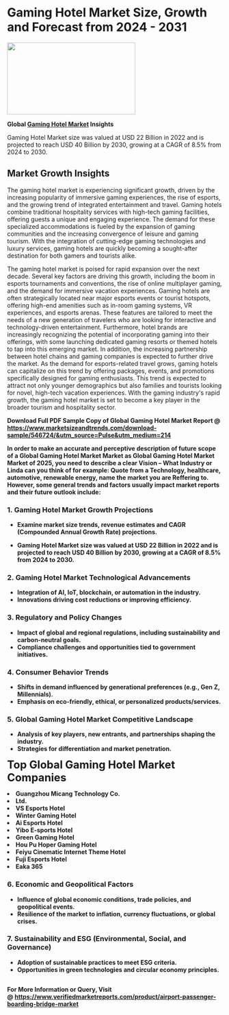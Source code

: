 <H1>Gaming Hotel Market Size, Growth and Forecast from 2024 - 2031</H1><img class="aligncenter size-medium wp-image-584254" src="https://thirdeyenews.in/wp-content/uploads/2024/09/Global-Market-Research-300x168.jpeg" alt="" width="300" height="168" /><p><strong>Global&nbsp;<a href="https://www.marketsizeandtrends.com/download-sample/546724/&amp;utm_source=Pulse&amp;utm_medium=214">Gaming Hotel Market</a> Insights</strong></p><p>Gaming Hotel Market size was valued at USD 22 Billion in 2022 and is projected to reach USD 40 Billion by 2030, growing at a CAGR of 8.5% from 2024 to 2030.</p><p><h2>Market Growth Insights</h2> <p>The gaming hotel market is experiencing significant growth, driven by the increasing popularity of immersive gaming experiences, the rise of esports, and the growing trend of integrated entertainment and travel. Gaming hotels combine traditional hospitality services with high-tech gaming facilities, offering guests a unique and engaging experience. The demand for these specialized accommodations is fueled by the expansion of gaming communities and the increasing convergence of leisure and gaming tourism. With the integration of cutting-edge gaming technologies and luxury services, gaming hotels are quickly becoming a sought-after destination for both gamers and tourists alike.</p> <p><strong></strong></p> <p>The gaming hotel market is poised for rapid expansion over the next decade. Several key factors are driving this growth, including the boom in esports tournaments and conventions, the rise of online multiplayer gaming, and the demand for immersive vacation experiences. Gaming hotels are often strategically located near major esports events or tourist hotspots, offering high-end amenities such as in-room gaming systems, VR experiences, and esports arenas. These features are tailored to meet the needs of a new generation of travelers who are looking for interactive and technology-driven entertainment. Furthermore, hotel brands are increasingly recognizing the potential of incorporating gaming into their offerings, with some launching dedicated gaming resorts or themed hotels to tap into this emerging market. In addition, the increasing partnership between hotel chains and gaming companies is expected to further drive the market. As the demand for esports-related travel grows, gaming hotels can capitalize on this trend by offering packages, events, and promotions specifically designed for gaming enthusiasts. This trend is expected to attract not only younger demographics but also families and tourists looking for novel, high-tech vacation experiences. With the gaming industry's rapid growth, the gaming hotel market is set to become a key player in the broader tourism and hospitality sector. <p><strong></p><p><span class=""><strong>Download Full PDF Sample Copy of Global Gaming Hotel Market Report</strong> @ <a href="https://www.marketsizeandtrends.com/download-sample/546724/&amp;utm_source=Pulse&amp;utm_medium=214" target="_blank">https://www.marketsizeandtrends.com/download-sample/546724/&amp;utm_source=Pulse&amp;utm_medium=214</a></span></p><p>In order to make an accurate and perceptive description of future scope of a Global&nbsp;Gaming Hotel Market Market as Global&nbsp;Gaming Hotel Market Market of 2025, you need to describe a clear Vision &ndash; What Industry or Linda can you think of for example: Quote from a Technology, healthcare, automotive, renewable energy, name the market you are Reffering to. However, some general trends and factors usually impact market reports and their future outlook include:</p><h3>1.&nbsp;<strong>Gaming Hotel Market Growth Projections</strong></h3><ul><li>Examine market size trends, revenue estimates and CAGR (Compounded Annual Growth Rate) projections.</li><li><p>Gaming Hotel Market size was valued at USD 22 Billion in 2022 and is projected to reach USD 40 Billion by 2030, growing at a CAGR of 8.5% from 2024 to 2030.</p></li></ul><h3>2.&nbsp;<strong>Gaming Hotel Market Technological Advancements</strong></h3><ul><li>Integration of AI, IoT, blockchain, or automation in the industry.</li><li>Innovations driving cost reductions or improving efficiency.</li></ul><h3>3.&nbsp;<strong>Regulatory and Policy Changes</strong></h3><ul><li>Impact of global and regional regulations, including sustainability and carbon-neutral goals.</li><li>Compliance challenges and opportunities tied to government initiatives.</li></ul><h3>4.&nbsp;<strong>Consumer Behavior Trends</strong></h3><ul><li>Shifts in demand influenced by generational preferences (e.g., Gen Z, Millennials).</li><li>Emphasis on eco-friendly, ethical, or personalized products/services.</li></ul><h3>5.&nbsp;<strong>Global Gaming Hotel Market Competitive Landscape</strong></h3><ul><li>Analysis of key players, new entrants, and partnerships shaping the industry.</li><li>Strategies for differentiation and market penetration.</li></ul><p data-pm-slice="1 1 []"><span style="color: inherit; font-family: inherit; font-size: 25px;">Top Global Gaming Hotel Market Companies</span></p><div class="" data-test-id=""><p><li>Guangzhou Micang Technology Co.</li><li> Ltd.</li><li> VS Esports Hotel</li><li> Winter Gaming Hotel</li><li> Ai Esports Hotel</li><li> Yibo E-sports Hotel</li><li> Green Gaming Hotel</li><li> Hou Pu Hoper Gaming Hotel</li><li> Feiyu Cinematic Internet Theme Hotel</li><li> Fuji Esports Hotel</li><li> Eaka 365</li></p></div><h3>6.&nbsp;<strong>Economic and Geopolitical Factors</strong></h3><ul><li>Influence of global economic conditions, trade policies, and geopolitical events.</li><li>Resilience of the market to inflation, currency fluctuations, or global crises.</li></ul><h3>7.&nbsp;<strong>Sustainability and ESG (Environmental, Social, and Governance)</strong></h3><ul><li>Adoption of sustainable practices to meet ESG criteria.</li><li>Opportunities in green technologies and circular economy principles.</li></ul><h2><strong style="font-size: 14px;">For More Information or Query, Visit @&nbsp;</strong><a style="background-color: #ffffff; font-size: 14px;" href="https://www.marketsizeandtrends.com/report/gaming-hotel-market/" target="_blank">https://www.verifiedmarketreports.com/product/airport-passenger-boarding-bridge-market</a></h2>
